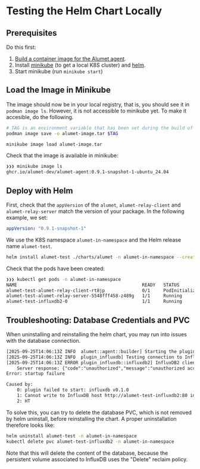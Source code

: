 # Testing the Helm Chart Locally

## Prerequisites

Do this first:

1. [Build a container image for the Alumet agent](https://github.com/alumet-dev/packaging/).
2. Install [minikube](https://minikube.sigs.k8s.io/docs/) (to get a local K8S cluster) and [helm](https://helm.sh/docs/intro/quickstart/).
3. Start minikube (run `minikube start`)

## Load the Image in Minikube

The image should now be in your local registry, that is, you should see it in `podman image ls`.
However, it is not accessible to minikube yet. To make it accesible, do the following.

```sh
# TAG is an environment variable that has been set during the build of the image.
podman image save -o alumet-image.tar $TAG

minikube image load alumet-image.tar
```

Check that the image is available in minikube:

```sh
❯❯❯ minikube image ls
ghcr.io/alumet-dev/alumet-agent:0.9.1-snapshot-1-ubuntu_24.04
```

## Deploy with Helm

First, check that the `appVersion` of the `alumet`, `alumet-relay-client` and `alumet-relay-server` match the version of your package.
In the following example, we set:

```yaml
appVersion: "0.9.1-snapshot-1"
```

We use the K8S namespace `alumet-in-namespace` and the Helm release name `alumet-test`.

```sh
helm install alumet-test ./charts/alumet -n alumet-in-namespace --create-namespace
```

Check that the pods have been created:

```sh
❯❯❯ kubectl get pods -n alumet-in-namespace
NAME                                               READY   STATUS            RESTARTS   AGE
alumet-test-alumet-relay-client-rt8jp              0/1     PodInitializing   0          12s
alumet-test-alumet-relay-server-5548fff458-z489g   1/1     Running           0          12s
alumet-test-influxdb2-0                            1/1     Running           0          12s
```

## Troubleshooting: Database Credentials and PVC

When uninstalling and reinstalling the helm chart, you may run into issues with the database connection.

```txt
[2025-09-25T14:06:13Z INFO  alumet::agent::builder] Starting the plugins...
[2025-09-25T14:06:13Z INFO  plugin_influxdb] Testing connection to InfluxDB...
[2025-09-25T14:06:13Z ERROR plugin_influxdb::influxdb2] InfluxDB2 client error: HTTP status client error (401 Unauthorized) for url (http://alumet-test-influxdb2/api/v2/write?org=influxdata&bucket=default&precision=ns)
    Server response: {"code":"unauthorized","message":"unauthorized access"}
Error: startup failure

Caused by:
    0: plugin failed to start: influxdb v0.1.0
    1: Cannot write to InfluxDB host http://alumet-test-influxdb2:80 in org influxdata and bucket default. Please check your configuration.
    2: HT
```

To solve this, you can try to delete the database PVC, which is not removed by helm uninstall, before reinstalling the chart.
A proper uninstallation therefore looks like:

```sh
helm uninstall alumet-test -n alumet-in-namespace
kubectl delete pvc alumet-test-influxdb2 -n alumet-in-namespace
```

Note that this will delete the content of the database, because the persistent volume associated to InfluxDB uses the "Delete" reclaim policy.
